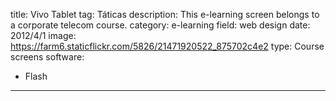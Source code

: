 title: Vivo Tablet
tag: Táticas
description: This e-learning screen belongs to a corporate telecom course.
category: e-learning
field: web design
date: 2012/4/1
image: https://farm6.staticflickr.com/5826/21471920522_875702c4e2
type: Course screens
software:
- Flash
---
